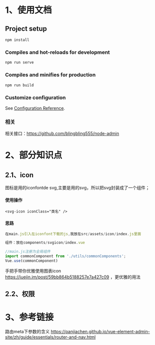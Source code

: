 # 1、使用文档

## Project setup
```
npm install
```

### Compiles and hot-reloads for development
```
npm run serve
```

### Compiles and minifies for production
```
npm run build
```

### Customize configuration
See [Configuration Reference](https://cli.vuejs.org/config/).

### 相关
相关接口：https://github.com/blingbling555/node-admin

# 2、部分知识点

## 2.1、icon

图标是用的iconfontde svg,主要是用的svg，所以把svg封装成了一个组件；

#### 使用操作

```
<svg-icon iconClass="类名" />
```

#### 思路

```js
在main.js引入在iconfont下载的js,我放在src/assets/icon/index.js里面

组件：放在components/svgicon/index.vue

//main.js注册为全局组件
import commonComponent from './utils/commonComponents';
Vue.use(commonComponent)
```

手把手带你优雅使用图表icon https://juejin.im/post/59bb864b5188257e7a427c09 ，更优雅的用法



## 2.2、权限








# 3、参考链接
路由meta下参数的含义 https://panjiachen.github.io/vue-element-admin-site/zh/guide/essentials/router-and-nav.html 

